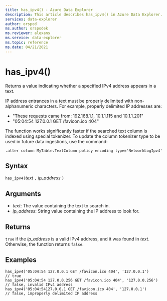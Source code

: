 ```yaml
---
title: has_ipv4() - Azure Data Explorer
description: This article describes has_ipv4() in Azure Data Explorer.
services: data-explorer
author: orspod
ms.author: orspodek
ms.reviewer: alexans
ms.service: data-explorer
ms.topic: reference
ms.date: 04/21/2021
---
```

# has_ipv4()

Returns a value indicating whether a specified IPv4 address appears in a text.

IP address entrances in a text must be properly delimited with non-alphanumeric characters. For example, properly delimited IP addresses are:

 * "These requests came from: 192.168.1.1, 10.1.1.115 and 10.1.1.201"
 * "05:04:54 127.0.0.1 GET /favicon.ico 404"

The function works significantly faster if the searched text column is indexed using special tokenizer. To update the column tokenizer type to be used in future data ingestions, use the command:

```kusto
.alter column MyTable.TextColumn policy encoding type='NetworkLogIpv4'
```

## Syntax

`has_ipv4(`*text* `,` *ip_address* `)`

## Arguments

* *text*: The value containing the text to search in.
* *ip_address*: String value containing the IP address to look for.

## Returns

`true`  if the *ip_address* is a valid IPv4 address, and it was found in *text*. Otherwise, the function returns `false`.

## Examples

```kusto
has_ipv4('05:04:54 127.0.0.1 GET /favicon.ico 404', '127.0.0.1')          // true
has_ipv4('05:04:54 127.0.0.256 GET /favicon.ico 404', '127.0.0.256')      // false, invalid IPv4 address
has_ipv4('05:04:54127.0.0.1 GET /favicon.ico 404', '127.0.0.1')           // false, improperly delimited IP address
```
